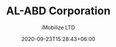 ---
title: "AL-ABD Corporation
"
date: 2020-09-23T15:28:43+06:00
draft: false
country: "Pakistan
"
description: "ALABD Corporation was established as a trading company and indenting house in 1973; serving the food, pharmaceutical, printing and converting industries. Our office in Lahore was established in 1994; to cater to the needs of customers located in central & northern Pakistan.

The mission of ALABD Corporation, is to hold the leading position as a systems supplier of equipment and services to the industries. Our aim is to provide our markets with the best practice solutions through partnerships with the world leading manufacturers and suppliers. Looking back over the past 40 years, we can truly say that we have achieved this position. We have successfully raised standards in the food, plastics and pharmaceutical industries to international levels; by providing competitive equipment and production solutions. We thank our customers for their continued commitment to invest in the highest quality machinery; subsequently allowing the end consumer to receive safe products, manufactured according to world class best practice production standard. For the future, we believe that there are still big potentials for our industries and our region. Consequently, we are committed to satisfy the needs of our markets and customers with all our best efforts."
author: "iMobilize LTD"
# images: ["images/blog/branding-for-profit-book.jpg"]
keywords: ""
logo: "images/1.jpg"
address: "Room # 13, 3rd Floor, Leeds Centre,
Main Boulevard, Gulberg III,
Lahore
Pakistan"
contact: "Habib Anis Ahmed
"
email: "habib@alabdcorp.com.pk
"
Phone:  "+92 42 357 62362
"
Fax: "+92 42 357 62361
​​​​​​​"
Website:  "	www.alabcorp.com.pk​"
---